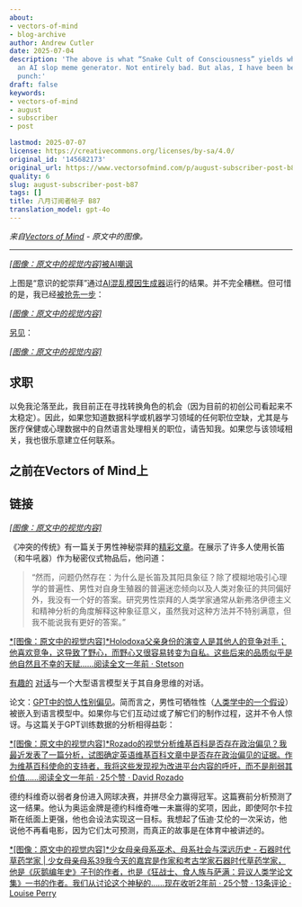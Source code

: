 ```yaml
---
about:
- vectors-of-mind
- blog-archive
author: Andrew Cutler
date: 2025-07-04
description: 'The above is what “Snake Cult of Consciousness” yields when run through
  an AI slop meme generator. Not entirely bad. But alas, I have been beaten to the
  punch:'
draft: false
keywords:
- vectors-of-mind
- august
- subscriber
- post

lastmod: 2025-07-07
license: https://creativecommons.org/licenses/by-sa/4.0/
original_id: '145682173'
original_url: https://www.vectorsofmind.com/p/august-subscriber-post-b87
quality: 6
slug: august-subscriber-post-b87
tags: []
title: 八月订阅者帖子 B87
translation_model: gpt-4o
---
```


*来自[Vectors of Mind](https://www.vectorsofmind.com/p/august-subscriber-post-b87) - 原文中的图像。*

---

[*[图像：原文中的视觉内容]*](https://substackcdn.com/image/fetch/$s_!QA83!,f_auto,q_auto:good,fl_progressive:steep/https%3A%2F%2Fsubstack-post-media.s3.amazonaws.com%2Fpublic%2Fimages%2Fbe9f2b8d-89ef-42f0-882b-a7e455130acf_1280x960.heic)[被AI嘲讽](https://glif.app/@drewcut/runs/z7k0wf7tat6rs00y02qispyb)

上图是“意识的蛇崇拜”通过[AI混乱模因生成器](https://glif.app/glifs/clxu9v51z000630p93eqvefx8)运行的结果。并不完全糟糕。但可惜的是，我已经[被抢先一步](https://serpentessa.com/)：

[*[图像：原文中的视觉内容]*](https://substackcdn.com/image/fetch/$s_!KiPq!,f_auto,q_auto:good,fl_progressive:steep/https%3A%2F%2Fsubstack-post-media.s3.amazonaws.com%2Fpublic%2Fimages%2F70f3bc66-08fb-4e20-bf1a-7d28231ba799_1170x450.jpeg)

[另见](http://www.soulevolution.org/obs/obs-intro.html)：

[*[图像：原文中的视觉内容]*](https://substackcdn.com/image/fetch/$s_!9Y4p!,f_auto,q_auto:good,fl_progressive:steep/https%3A%2F%2Fsubstack-post-media.s3.amazonaws.com%2Fpublic%2Fimages%2Fcbfec26a-e06d-4a49-a0e7-72cee37d6af3_583x215.jpeg)

## 求职

以免我沦落至此，我目前正在寻找转换角色的机会（因为目前的初创公司看起来不太稳定）。因此，如果您知道数据科学或机器学习领域的任何职位空缺，尤其是与医疗保健或心理数据中的自然语言处理相关的职位，请告知我。如果您与该领域相关，我也很乐意建立任何联系。

## 之前在Vectors of Mind上

## 链接

[*[图像：原文中的视觉内容]*](https://substackcdn.com/image/fetch/$s_!95Qh!,f_auto,q_auto:good,fl_progressive:steep/https%3A%2F%2Fsubstack-post-media.s3.amazonaws.com%2Fpublic%2Fimages%2F95174c6a-d1fa-43d9-9f5d-dd0b08a38e1d_1344x896.png)

《冲突的传统》有一篇关于男性神秘崇拜的[精彩文章](https://traditionsofconflict.com/blog/2018/1/31/on-secret-cults-and-male-dominance)。在展示了许多人使用长笛（和牛吼器）作为秘密仪式物品后，他问道：

> “然而，问题仍然存在：为什么是长笛及其阳具象征？除了模糊地吸引心理学的普遍性、男性对自身生殖器的普遍迷恋倾向以及人类对象征的共同偏好外，我没有一个好的答案。研究男性崇拜的人类学家通常从新弗洛伊德主义和精神分析的角度解释这种象征意义，虽然我对这种方法并不特别满意，但我不能说我有更好的答案。”

[*[图像：原文中的视觉内容]*Holodoxa父亲身份的演变人是其他人的竞争对手；他喜欢竞争，这导致了野心，而野心又很容易转变为自私。这些后来的品质似乎是他自然且不幸的天赋……阅读全文一年前 · Stetson](https://stetson.substack.com/p/the-evolution-of-fatherhood?utm_source=substack&utm_campaign=post_embed&utm_medium=web)

[有趣的](https://twitter.com/repligate/status/1814100233690710037) [对话](https://generative.ink/artifacts/surface-tension/)与一个大型语言模型关于其自身思维的对话。

论文：[GPT中的惊人性别偏见](https://twitter.com/ValerioCapraro/status/1810282442328043806)。简而言之，男性可牺牲性（[人类学中的一个假设](https://en.wikipedia.org/wiki/Male_expendability)）被嵌入到语言模型中。如果你与它们互动过或了解它们的制作过程，这并不令人惊讶。与这篇关于GPT训练数据的分析相得益彰：

[*[图像：原文中的视觉内容]*Rozado的视觉分析维基百科是否存在政治偏见？我最近发表了一篇分析，试图确定英语维基百科文章中是否存在政治偏见的证据。作为维基百科使命的支持者，我将这些发现视为改进平台内容的呼吁，而不是削弱其价值……阅读全文一年前 · 25个赞 · David Rozado](https://davidrozado.substack.com/p/is-wikipedia-politically-biased?utm_source=substack&utm_campaign=post_embed&utm_medium=web)

德约科维奇以弱者身份进入网球决赛，并拼尽全力赢得冠军。这篇赛前分析预测了这一结果。他认为奥运金牌是德约科维奇唯一未赢得的奖项，因此，即使阿尔卡拉斯在纸面上更强，他也会设法实现这一目标。我想起了伍迪·艾伦的一次采访，他说他不再看电影，因为它们太可预测，而真正的故事是在体育中被讲述的。

[*[图像：原文中的视觉内容]*少女母亲母系巫术、母系社会与深远历史 - 石器时代草药学家 | 少女母亲母系39我今天的嘉宾是作家和考古学家石器时代草药学家，他是《灰鹅编年史》子刊的作者，也是《狂战士、食人族与萨满：异议人类学论文集》一书的作者。我们从讨论这个神秘的……现在收听2年前 · 25个赞 · 13条评论 · Louise Perry](https://www.louiseperry.co.uk/p/witchcraft-matriarchies-and-deep?utm_source=substack&utm_campaign=post_embed&utm_medium=web)
